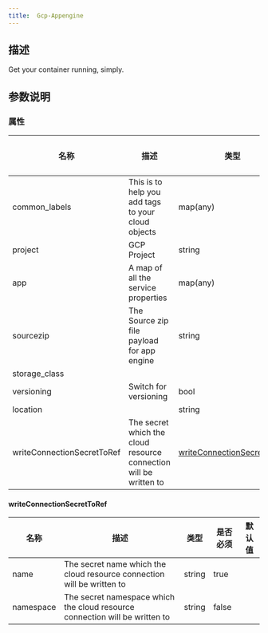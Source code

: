 ```yaml
---
title:  Gcp-Appengine
---
```


## 描述

Get your container running, simply.

## 参数说明


### 属性

 名称 | 描述 | 类型 | 是否必须 | 默认值 
 ------------ | ------------- | ------------- | ------------- | ------------- 
 common_labels | This is to help you add tags to your cloud objects | map(any) | true |  
 project | GCP Project | string | true |  
 app | A map of all the service properties | map(any) | true |  
 sourcezip | The Source zip file payload for app engine | string | true |  
 storage_class |  |  | false |  
 versioning | Switch for versioning | bool | false |  
 location |  | string | false |  
 writeConnectionSecretToRef | The secret which the cloud resource connection will be written to | [writeConnectionSecretToRef](#writeConnectionSecretToRef) | false |  


#### writeConnectionSecretToRef

 名称 | 描述 | 类型 | 是否必须 | 默认值 
 ------------ | ------------- | ------------- | ------------- | ------------- 
 name | The secret name which the cloud resource connection will be written to | string | true |  
 namespace | The secret namespace which the cloud resource connection will be written to | string | false |  
